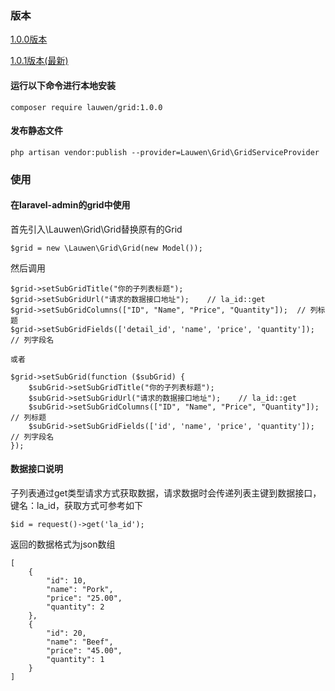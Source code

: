 ### 版本
[1.0.0版本](https://github.com/lauwen/grid/blob/master/README1.md)

[1.0.1版本(最新)](https://github.com/lauwen/grid/blob/master/README.md)
#### 运行以下命令进行本地安装
```
composer require lauwen/grid:1.0.0
```

#### 发布静态文件
```
php artisan vendor:publish --provider=Lauwen\Grid\GridServiceProvider
```

### 使用
#### 在laravel-admin的grid中使用
首先引入\Lauwen\Grid\Grid替换原有的Grid
```
$grid = new \Lauwen\Grid\Grid(new Model());
```

然后调用
```
$grid->setSubGridTitle("你的子列表标题");
$grid->setSubGridUrl("请求的数据接口地址");    // la_id::get
$grid->setSubGridColumns(["ID", "Name", "Price", "Quantity"]);  // 列标题
$grid->setSubGridFields(['detail_id', 'name', 'price', 'quantity']);    // 列字段名

或者

$grid->setSubGrid(function ($subGrid) {
    $subGrid->setSubGridTitle("你的子列表标题");
    $subGrid->setSubGridUrl("请求的数据接口地址");    // la_id::get
    $subGrid->setSubGridColumns(["ID", "Name", "Price", "Quantity"]);  // 列标题
    $subGrid->setSubGridFields(['id', 'name', 'price', 'quantity']);    // 列字段名
});
```

#### 数据接口说明
子列表通过get类型请求方式获取数据，请求数据时会传递列表主键到数据接口，键名：la_id，获取方式可参考如下
```
$id = request()->get('la_id');
```

返回的数据格式为json数组
```
[
    {
        "id": 10,
        "name": "Pork",
        "price": "25.00",
        "quantity": 2
    },
    {
        "id": 20,
        "name": "Beef",
        "price": "45.00",
        "quantity": 1
    }
]
```
